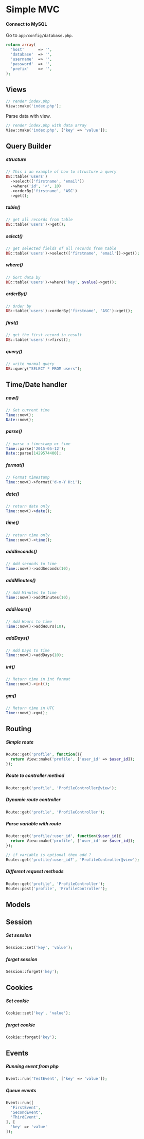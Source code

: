 # Simple MVC

#### Connect to MySQL
Go to `app/config/database.php`.
```php
return array(
  'host'      => '',
  'database'  => '',
  'username'  => '',
  'password'  => '',
  'prefix'    => '',
);
```

## Views
```php
// render index.php
View::make('index.php');
```

Parse data with view.
```php
// render index.php with data array
View::make('index.php', ['key' => 'value']);
```

## Query Builder
##### structure
```php
// This i an example of how to structure a query
DB::table('users')
  ->select(['firstname', 'email'])
  ->where('id', '<', 10)
  ->orderBy('firstname', 'ASC')
  ->get();
```

##### table()
```php
// get all records from table
DB::table('users')->get();
```

##### select()

```php
// get selected fields of all records from table
DB::table('users')->select(['firstname', 'email'])->get();
```

##### where()

```php
// Sort data by 
DB::table('users')->where('key', $value)->get();
```

##### orderBy()

```php
// Order by
DB::table('users')->orderBy('firstname', 'ASC')->get();
```

##### first()

```php
// get the first record in result
DB::table('users')->first();
```

##### query()

```php
// write normal query
DB::query("SELECT * FROM users");
```

## Time/Date handler
##### now()
```php
// Get current time 
Time::now();
Date::now();
```

##### parse()
```php
// parse a timestamp or time
Time::parse('2015-05-12');
Date::parse(1429574400);
```

##### format()
```php
// Format timestamp
Time::now()->format('d-m-Y H:i');
```

##### date()
```php
// return date only
Time::now()->date();
```

##### time()
```php
// return time only
Time::now()->time();
```

##### addSeconds()
```php
// Add seconds to time
Time::now()->addSeconds(10);
```

##### addMinutes()
```php
// Add Minutes to time
Time::now()->addMinutes(10);
```

##### addHours()
```php
// Add Hours to time
Time::now()->addHours(10);
```

##### addDays()
```php
// Add Days to time
Time::now()->addDays(10);
```

##### int()
```php
// Return time in int format
Time::now()->int();
```

##### gm()
```php
// Return time in UTC
Time::now()->gm();
```

## Routing 
##### Simple route
```php
Route::get('profile', function(){
  return View::make('profile', ['user_id' => $user_id]);
});
```

##### Route to controller method
```php
Route::get('profile', 'ProfileController@view');
```

##### Dynamic route controller
```php
Route::get('profile', 'ProfileController');
```

##### Parse variable with route
```php
Route::get('profile/:user_id', function($user_id){
  return View::make('profile', ['user_id' => $user_id]);
});

// if variable is optional then add ?
Route::get('profile/:user_id?', 'ProfileController@view');
```

##### Different request methods
```php
Route::get('profile', 'ProfileController');
Route::post('profile', 'ProfileController');
```

## Models

## Session
##### Set session
```php
Session::set('key', 'value');
```

##### forget session
```php
Session::forget('key');
```

## Cookies
##### Set cookie
```php
Cookie::set('key', 'value');
```

##### forget cookie
```php
Cookie::forget('key');
```

## Events
##### Running event from php
```php
Event::run('TestEvent', ['key' => 'value']);
```

##### Queue events
```php
Event::run([
  'FirstEvent',
  'SecondEvent',
  'ThirdEvent',
], [
  'key' => 'value'
]);
```












